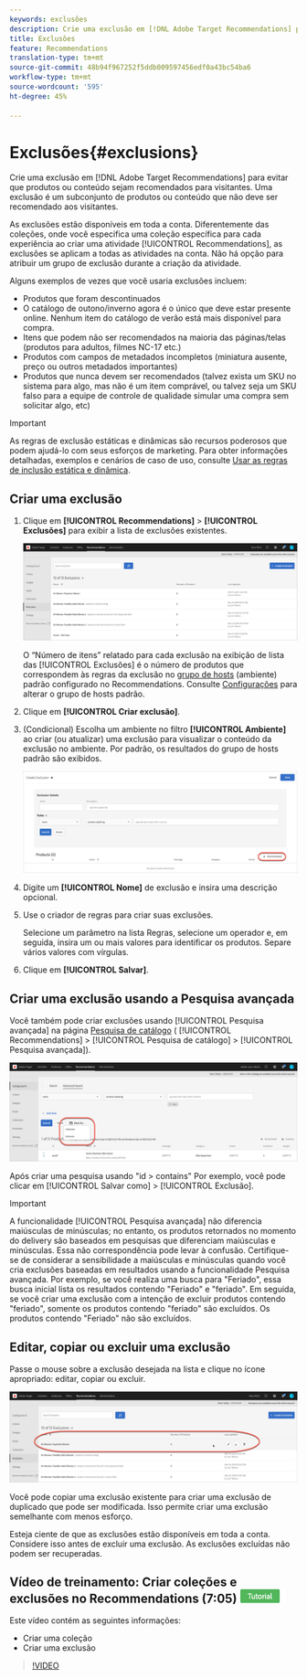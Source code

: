 ```yaml
---
keywords: exclusões
description: Crie uma exclusão em [!DNL Adobe Target Recommendations] para impedir que produtos ou conteúdo sejam recomendados para visitantes.
title: Exclusões
feature: Recommendations
translation-type: tm+mt
source-git-commit: 48b94f967252f5ddb009597456edf0a43bc54ba6
workflow-type: tm+mt
source-wordcount: '595'
ht-degree: 45%

---
```



# Exclusões{#exclusions}

Crie uma exclusão em [!DNL Adobe Target Recommendations] para evitar que produtos ou conteúdo sejam recomendados para visitantes. Uma exclusão é um subconjunto de produtos ou conteúdo que não deve ser recomendado aos visitantes.

As exclusões estão disponíveis em toda a conta. Diferentemente das coleções, onde você especifica uma coleção específica para cada experiência ao criar uma atividade [!UICONTROL Recommendations], as exclusões se aplicam a todas as atividades na conta. Não há opção para atribuir um grupo de exclusão durante a criação da atividade.

Alguns exemplos de vezes que você usaria exclusões incluem:

* Produtos que foram descontinuados
* O catálogo de outono/inverno agora é o único que deve estar presente online. Nenhum item do catálogo de verão está mais disponível para compra.
* Itens que podem não ser recomendados na maioria das páginas/telas (produtos para adultos, filmes NC-17 etc.)
* Produtos com campos de metadados incompletos (miniatura ausente, preço ou outros metadados importantes)
* Produtos que nunca devem ser recomendados (talvez exista um SKU no sistema para algo, mas não é um item comprável, ou talvez seja um SKU falso para a equipe de controle de qualidade simular uma compra sem solicitar algo, etc)

>[!IMPORTANT]
>
>As regras de exclusão estáticas e dinâmicas são recursos poderosos que podem ajudá-lo com seus esforços de marketing. Para obter informações detalhadas, exemplos e cenários de caso de uso, consulte [Usar as regras de inclusão estática e dinâmica](/help/c-recommendations/c-algorithms/use-dynamic-and-static-inclusion-rules.md#concept_4CB5C0FA705D4E449BD0B37B3D987F9F).

## Criar uma exclusão

1. Clique em **[!UICONTROL Recommendations]** > **[!UICONTROL Exclusões]** para exibir a lista de exclusões existentes.

   ![](assets/exclusions_list.png)

   O “Número de itens” relatado para cada exclusão na exibição de lista das [!UICONTROL Exclusões] é o número de produtos que correspondem às regras da exclusão no [grupo de hosts](/help/administrating-target/hosts.md) (ambiente) padrão configurado no Recommendations. Consulte [Configurações](/help/c-recommendations/plan-implement.md#concept_C1E1E2351413468692D6C21145EF0B84) para alterar o grupo de hosts padrão.

1. Clique em **[!UICONTROL Criar exclusão]**.

1. (Condicional) Escolha um ambiente no filtro **[!UICONTROL Ambiente]** ao criar (ou atualizar) uma exclusão para visualizar o conteúdo da exclusão no ambiente. Por padrão, os resultados do grupo de hosts padrão são exibidos.

   ![Criar exclusão](/help/c-recommendations/c-products/assets/CreateExclusion.png)

1. Digite um **[!UICONTROL Nome]** de exclusão e insira uma descrição opcional.

1. Use o criador de regras para criar suas exclusões.

   Selecione um parâmetro na lista Regras, selecione um operador e, em seguida, insira um ou mais valores para identificar os produtos. Separe vários valores com vírgulas.

1. Clique em **[!UICONTROL Salvar]**.

## Criar uma exclusão usando a Pesquisa avançada

Você também pode criar exclusões usando [!UICONTROL Pesquisa avançada] na página [Pesquisa de catálogo](/help/c-recommendations/c-products/catalog-search.md#save-as) ( [!UICONTROL Recommendations] > [!UICONTROL Pesquisa de catálogo] > [!UICONTROL Pesquisa avançada]).

![Caixa de diálogo Salvar como](/help/c-recommendations/c-products/assets/save-as.png)

Após criar uma pesquisa usando &quot;id > contains&quot; Por exemplo, você pode clicar em [!UICONTROL Salvar como] > [!UICONTROL Exclusão].

>[!IMPORTANT]
>
>A funcionalidade [!UICONTROL Pesquisa avançada] não diferencia maiúsculas de minúsculas; no entanto, os produtos retornados no momento do delivery são baseados em pesquisas que diferenciam maiúsculas e minúsculas. Essa não correspondência pode levar à confusão. Certifique-se de considerar a sensibilidade a maiúsculas e minúsculas quando você cria exclusões baseadas em resultados usando a funcionalidade Pesquisa avançada. Por exemplo, se você realiza uma busca para &quot;Feriado&quot;, essa busca inicial lista os resultados contendo &quot;Feriado&quot; e &quot;feriado&quot;. Em seguida, se você criar uma exclusão com a intenção de excluir produtos contendo &quot;feriado&quot;, somente os produtos contendo &quot;feriado&quot; são excluídos. Os produtos contendo &quot;Feriado&quot; não são excluídos.

## Editar, copiar ou excluir uma exclusão

Passe o mouse sobre a exclusão desejada na lista e clique no ícone apropriado: editar, copiar ou excluir.

![Ícones de flutuação para uma exclusão](/help/c-recommendations/c-products/assets/hover-exclusions.png)

Você pode copiar uma exclusão existente para criar uma exclusão de duplicado que pode ser modificada. Isso permite criar uma exclusão semelhante com menos esforço.

Esteja ciente de que as exclusões estão disponíveis em toda a conta. Considere isso antes de excluir uma exclusão. As exclusões excluídas não podem ser recuperadas.

## Vídeo de treinamento: Criar coleções e exclusões no Recommendations (7:05) ![Etiqueta do tutorial](/help/assets/tutorial.png)

Este vídeo contém as seguintes informações:

* Criar uma coleção
* Criar uma exclusão

>[!VIDEO](https://video.tv.adobe.com/v/27689)